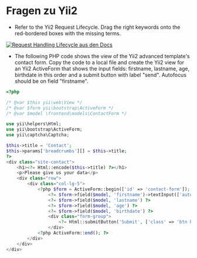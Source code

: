 # Fragen zu Yii2

- Refer to the Yii2 Request Lifecycle. Drag the right keywords onto the red-bordered boxes with the missing terms.

[![Request Handling Lifecycle aus den Docs](https://www.yiiframework.com/doc/guide/2.0/en/images/request-lifecycle.png)](https://www.yiiframework.com/doc/guide/2.0/en/runtime-overview)

- The following PHP code shows the view of the Yii2 advanced template's contact form.
Copy the code to a local file and create the Yii2 view for an Yii2 ActiveForm that shows the input fields:
firstname,
lastname,
age,
birthdate
in this order and a submit button with label "send". Autofocus should be on field "firstname".

```php
<?php

/* @var $this yii\web\View */
/* @var $form yii\bootstrap\ActiveForm */
/* @var $model \frontend\models\ContactForm */

use yii\helpers\Html;
use yii\bootstrap\ActiveForm;
use yii\captcha\Captcha;

$this->title = 'Contact';
$this->params['breadcrumbs'][] = $this->title;
?>
<div class="site-contact">
    <h1><?= Html::encode($this->title) ?></h1>
    <p>Please give us your data</p>
    <div class="row">
        <div class="col-lg-5">
            <?php $form = ActiveForm::begin(['id' => 'contact-form']); ?>
                <?= $form->field($model, 'firstname')->textInput(['autofocus' => true]) ?>
                <?= $form->field($model, 'lastname') ?>
                <?= $form->field($model, 'age') ?>
                <?= $form->field($model, 'birthdate') ?>
                <div class="form-group">
                    <?= Html::submitButton('Submit', ['class' => 'btn btn-primary', 'label' => 'send']) ?>
                </div>
            <?php ActiveForm::end(); ?>
        </div>
    </div>
</div>

```